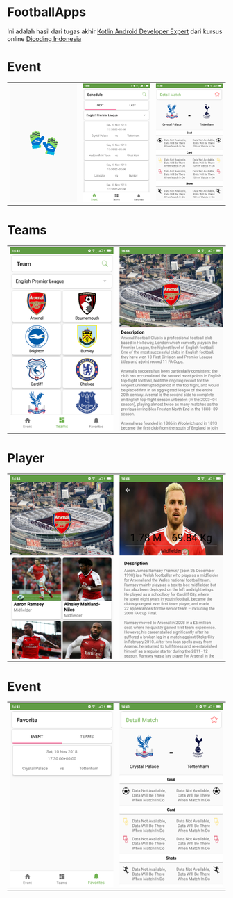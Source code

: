 # FootballApps

Ini adalah hasil dari tugas akhir <a href="https://www.dicoding.com/academies/55">Kotlin Android Developer Expert</a> dari kursus online <a href="https://www.dicoding.com/">Dicoding Indonesia</a>
# Event
<table><tr>
<td><img src="https://github.com/Egi10/FootballApps/blob/master/screenshot/Screenshot_2018-11-07-14-40-38-190_com.footballapps.egifcb.footballapps.png" width="256/" style="max-width:100%;"></td>
<td><img src="https://github.com/Egi10/FootballApps/blob/master/screenshot/Screenshot_2018-11-07-14-40-43-348_com.footballapps.egifcb.footballapps.png" width="256/" style="max-width:100%;"></td>
<td><img src="https://github.com/Egi10/FootballApps/blob/master/screenshot/Screenshot_2018-11-07-14-40-55-840_com.footballapps.egifcb.footballapps.png" width="256/" style="max-width:100%;"></td>
</tr></table>

# Teams
<table><tr>
<td><img src="https://github.com/Egi10/FootballApps/blob/master/screenshot/Screenshot_2018-11-07-14-41-12-909_com.footballapps.egifcb.footballapps.png" width="256/" style="max-width:100%;"></td>
<td><img src="https://github.com/Egi10/FootballApps/blob/master/screenshot/Screenshot_2018-11-07-14-44-41-816_com.footballapps.egifcb.footballapps.png" width="256/" style="max-width:100%;"></td>
</tr></table>

# Player
<table><tr>
<td><img src="https://github.com/Egi10/FootballApps/blob/master/screenshot/Screenshot_2018-11-07-14-44-46-974_com.footballapps.egifcb.footballapps.png" width="256/" style="max-width:100%;"></td>
<td><img src="https://github.com/Egi10/FootballApps/blob/master/screenshot/Screenshot_2018-11-07-14-44-54-185_com.footballapps.egifcb.footballapps.png" width="256/" style="max-width:100%;"></td>
</tr></table>

# Event
<table><tr>
<td><img src="https://github.com/Egi10/FootballApps/blob/master/screenshot/Screenshot_2018-11-07-14-41-18-572_com.footballapps.egifcb.footballapps.png" width="256/" style="max-width:100%;"></td>
<td><img src="https://github.com/Egi10/FootballApps/blob/master/screenshot/Screenshot_2018-11-07-14-40-55-840_com.footballapps.egifcb.footballapps.png" width="256/" style="max-width:100%;"></td>
</tr></table>
